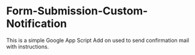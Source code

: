 # Form-Submission-Custom-Notification
This is a simple Google App Script Add on used to send confirmation mail with instructions.
